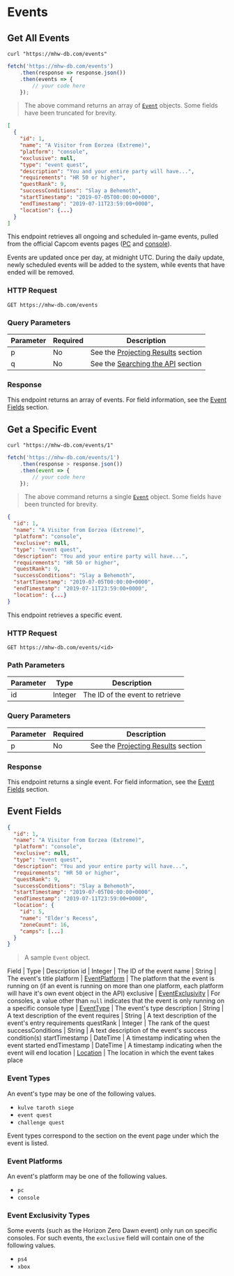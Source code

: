 # Events
## Get All Events
```shell
curl "https://mhw-db.com/events"
```

```javascript
fetch('https://mhw-db.com/events')
	.then(response => response.json())
	.then(events => {
		// your code here
	});
```
> The above command returns an array of [`Event`](#event-fields) objects. Some fields have been truncated for brevity.

```json
[
  {
    "id": 1,
    "name": "A Visitor from Eorzea (Extreme)",
    "platform": "console",
    "exclusive": null,
    "type": "event quest",
    "description": "You and your entire party will have...",
    "requirements": "HR 50 or higher",
    "questRank": 9,
    "successConditions": "Slay a Behemoth",
    "startTimestamp": "2019-07-05T00:00:00+0000",
    "endTimestamp": "2019-07-11T23:59:00+0000",
    "location": {...}
  }
]
```

This endpoint retrieves all ongoing and scheduled in-game events, pulled from the official Capcom events pages
([PC](http://game.capcom.com/world/steam/us/schedule.html) and [console](http://game.capcom.com/world/us/schedule.html)).

Events are updated once per day, at midnight UTC. During the daily update, newly scheduled events will be added to the
system, while events that have ended will be removed.

### HTTP Request
`GET https://mhw-db.com/events`

### Query Parameters
Parameter | Required | Description
--------- | -------- | -----------
p | No | See the [Projecting Results](#projecting-results) section
q | No | See the [Searching the API](#searching-the-api) section

### Response
This endpoint returns an array of events. For field information, see the [Event Fields](#event-fields) section.

## Get a Specific Event
```shell
curl "https://mhw-db.com/events/1"
```

```javascript
fetch('https://mhw-db.com/events/1')
	.then(response > response.json())
	.then(event => {
		// your code here
	});
```
> The above command returns a single [`Event`](#event-fields) object. Some fields have been truncted for brevity.

```json
{
  "id": 1,
  "name": "A Visitor from Eorzea (Extreme)",
  "platform": "console",
  "exclusive": null,
  "type": "event quest",
  "description": "You and your entire party will have...",
  "requirements": "HR 50 or higher",
  "questRank": 9,
  "successConditions": "Slay a Behemoth",
  "startTimestamp": "2019-07-05T00:00:00+0000",
  "endTimestamp": "2019-07-11T23:59:00+0000",
  "location": {...}
}
```

This endpoint retrieves a specific event.

### HTTP Request
`GET https://mhw-db.com/events/<id>`

### Path Parameters
Parameter | Type | Description
--------- | ---- | -----------
id | Integer | The ID of the event to retrieve

### Query Parameters
Parameter | Required | Description
--------- | -------- | -----------
p | No | See the [Projecting Results](#projecting-results) section

### Response
This endpoint returns a single event. For field information, see the [Event Fields](#event-fields) section.

## Event Fields
```json
{
  "id": 1,
  "name": "A Visitor from Eorzea (Extreme)",
  "platform": "console",
  "exclusive": null,
  "type": "event quest",
  "description": "You and your entire party will have...",
  "requirements": "HR 50 or higher",
  "questRank": 9,
  "successConditions": "Slay a Behemoth",
  "startTimestamp": "2019-07-05T00:00:00+0000",
  "endTimestamp": "2019-07-11T23:59:00+0000",
  "location": {
    "id": 5,
    "name": "Elder's Recess",
    "zoneCount": 16,
    "camps": [...]
  }
}
```

> A sample `Event` object.

Field | Type | Description
id | Integer | The ID of the event
name | String | The event's title
platform | [EventPlatform](#event-platforms) | The platform that the event is running on (if an event is running on more than one platform, each platform will have it's own event object in the API)
exclusive | [EventExclusivity](#event-exclusivity-types) | For consoles, a value other than `null` indicates that the event is only running on a specific console
type | [EventType](#event-types) | The event's type
description | String | A text description of the event
requires | String | A text description of the event's entry requirements
questRank | Integer | The rank of the quest
successConditions | String | A text description of the event's success condition(s)
startTimestamp | DateTime | A timestamp indicating when the event started
endTimestamp | DateTime | A timestamp indicating when the event will end
location | [Location](#location-fields) | The location in which the event takes place

### Event Types
An event's type may be one of the following values.

- `kulve taroth siege`
- `event quest`
- `challenge quest`

Event types correspond to the section on the event page under which the event is listed.

### Event Platforms
An event's platform may be one of the following values.

- `pc`
- `console`

### Event Exclusivity Types
Some events (such as the Horizon Zero Dawn event) only run on specific consoles. For such events, the `exclusive` field
will contain one of the following values.

- `ps4`
- `xbox`